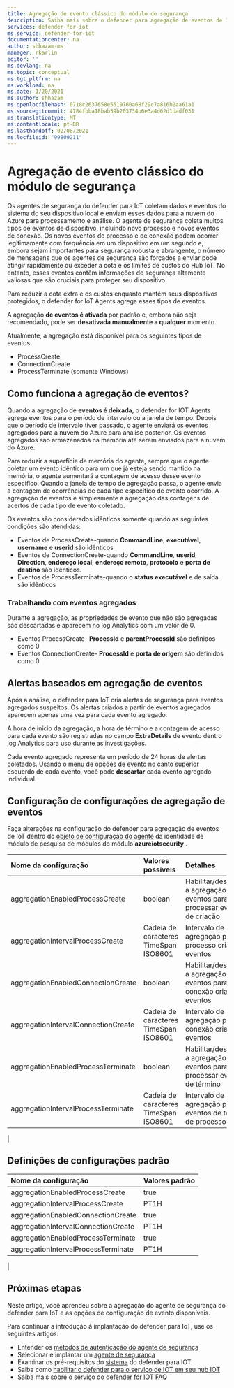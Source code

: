 ```yaml
---
title: Agregação de evento clássico do módulo de segurança
description: Saiba mais sobre o defender para agregação de eventos de IoT.
services: defender-for-iot
ms.service: defender-for-iot
documentationcenter: na
author: shhazam-ms
manager: rkarlin
editor: ''
ms.devlang: na
ms.topic: conceptual
ms.tgt_pltfrm: na
ms.workload: na
ms.date: 1/20/2021
ms.author: shhazam
ms.openlocfilehash: 0718c2637658e5519760a68f29c7a816b2aa61a1
ms.sourcegitcommit: 4784fbba18bab59b203734b6e3a4d62d1dadf031
ms.translationtype: MT
ms.contentlocale: pt-BR
ms.lasthandoff: 02/08/2021
ms.locfileid: "99809211"
---
```

# <a name="security-module-classic-event-aggregation"></a>Agregação de evento clássico do módulo de segurança

Os agentes de segurança do defender para IoT coletam dados e eventos do sistema do seu dispositivo local e enviam esses dados para a nuvem do Azure para processamento e análise. O agente de segurança coleta muitos tipos de eventos de dispositivo, incluindo novo processo e novos eventos de conexão. Os novos eventos de processo e de conexão podem ocorrer legitimamente com frequência em um dispositivo em um segundo e, embora sejam importantes para segurança robusta e abrangente, o número de mensagens que os agentes de segurança são forçados a enviar pode atingir rapidamente ou exceder a cota e os limites de custos do Hub IoT. No entanto, esses eventos contêm informações de segurança altamente valiosas que são cruciais para proteger seu dispositivo.

Para reduzir a cota extra e os custos enquanto mantém seus dispositivos protegidos, o defender for IoT Agents agrega esses tipos de eventos.

A agregação **de eventos é ativada** por padrão e, embora não seja recomendado, pode ser **desativada manualmente a qualquer** momento.

Atualmente, a agregação está disponível para os seguintes tipos de eventos:

* ProcessCreate
* ConnectionCreate
* ProcessTerminate (somente Windows)

## <a name="how-does-event-aggregation-work"></a>Como funciona a agregação de eventos?

Quando a agregação de **eventos é deixada**, o defender for IOT Agents agrega eventos para o período de intervalo ou a janela de tempo.
Depois que o período de intervalo tiver passado, o agente enviará os eventos agregados para a nuvem do Azure para análise posterior.
Os eventos agregados são armazenados na memória até serem enviados para a nuvem do Azure.

Para reduzir a superfície de memória do agente, sempre que o agente coletar um evento idêntico para um que já esteja sendo mantido na memória, o agente aumentará a contagem de acesso desse evento específico. Quando a janela de tempo de agregação passa, o agente envia a contagem de ocorrências de cada tipo específico de evento ocorrido. A agregação de eventos é simplesmente a agregação das contagens de acertos de cada tipo de evento coletado.

Os eventos são considerados idênticos somente quando as seguintes condições são atendidas:

* Eventos de ProcessCreate-quando **CommandLine**, **executável**, **username** e **userid** são idênticos
* Eventos de ConnectionCreate-quando **CommandLine**, **userid**, **Direction**, **endereço local**, **endereço remoto**, **protocolo** e **porta de destino** são idênticos.
* Eventos de ProcessTerminate-quando o **status** **executável** e de saída são idênticos

### <a name="working-with-aggregated-events"></a>Trabalhando com eventos agregados

Durante a agregação, as propriedades de evento que não são agregadas são descartadas e aparecem no log Analytics com um valor de 0.

* Eventos ProcessCreate- **ProcessId** e **parentProcessId** são definidos como 0
* Eventos ConnectionCreate- **ProcessId** e **porta de origem** são definidos como 0

## <a name="event-aggregation-based-alerts"></a>Alertas baseados em agregação de eventos

Após a análise, o defender para IoT cria alertas de segurança para eventos agregados suspeitos. Os alertas criados a partir de eventos agregados aparecem apenas uma vez para cada evento agregado.

A hora de início da agregação, a hora de término e a contagem de acesso para cada evento são registradas no campo **ExtraDetails** de evento dentro log Analytics para uso durante as investigações.

Cada evento agregado representa um período de 24 horas de alertas coletados. Usando o menu de opções de evento no canto superior esquerdo de cada evento, você pode **descartar** cada evento agregado individual.

## <a name="event-aggregation-twin-configuration"></a>Configuração de configurações de agregação de eventos

Faça alterações na configuração do defender para agregação de eventos de IoT dentro do [objeto de configuração do agente](how-to-agent-configuration.md) da identidade de módulo de pesquisa de módulos do módulo **azureiotsecurity** .

| Nome da configuração | Valores possíveis | Detalhes | Comentários |
|:-----------|:---------------|:--------|:--------|
| aggregationEnabledProcessCreate | boolean | Habilitar/desabilitar a agregação de eventos para processar eventos de criação |
| aggregationIntervalProcessCreate | Cadeia de caracteres TimeSpan ISO8601 | Intervalo de agregação para processo cria eventos |
| aggregationEnabledConnectionCreate | boolean| Habilitar/desabilitar a agregação de eventos para conexão criar eventos |
| aggregationIntervalConnectionCreate | Cadeia de caracteres TimeSpan ISO8601 | Intervalo de agregação para conexão cria eventos |
| aggregationEnabledProcessTerminate | boolean | Habilitar/desabilitar a agregação de eventos para processar eventos de término | Somente Windows|
| aggregationIntervalProcessTerminate | Cadeia de caracteres TimeSpan ISO8601 | Intervalo de agregação para eventos de término de processo | Somente Windows|
|

## <a name="default-configurations-settings"></a>Definições de configurações padrão

| Nome da configuração | Valores padrão |
|:-----------|:---------------|
| aggregationEnabledProcessCreate | true |
| aggregationIntervalProcessCreate | PT1H|
| aggregationEnabledConnectionCreate | true |
| aggregationIntervalConnectionCreate | PT1H|
| aggregationEnabledProcessTerminate | true |
| aggregationIntervalProcessTerminate | PT1H|
|

## <a name="next-steps"></a>Próximas etapas

Neste artigo, você aprendeu sobre a agregação do agente de segurança do defender para IoT e as opções de configuração de evento disponíveis.

Para continuar a introdução à implantação do defender para IoT, use os seguintes artigos:

- Entender os [métodos de autenticação do agente de segurança](concept-security-agent-authentication-methods.md)
- Selecionar e implantar um [agente de segurança](how-to-deploy-agent.md)
- Examinar os pré-requisitos do [sistema](quickstart-system-prerequisites.md) do defender para IOT
- Saiba como [habilitar o defender para o serviço de IOT em seu hub IOT](quickstart-onboard-iot-hub.md)
- Saiba mais sobre o serviço do [defender for IOT FAQ](resources-frequently-asked-questions.md)
